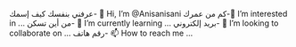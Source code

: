 عرفني بنفسك
كيف إسمك- 👋 Hi, I’m @Anisanisani
 كم من عمرك-👀 I’m interested in ...
من أين تسكن- 🌱 I’m currently learning ...
بريد إلكتروني- 💞️ I’m looking to collaborate on ...
رقم هاتف- 📫 How to reach me ...

<!---
Anisanisani/Anisanisani is a ✨ special ✨ repository because its `README.md` (this file) appears on your GitHub profile.
You can click the Preview link to take a look at your changes.
--->
